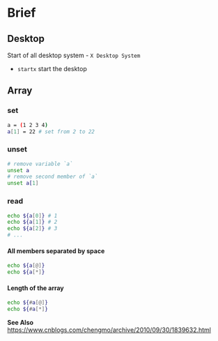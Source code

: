 # Brief

## Desktop

Start of all desktop system - `X Desktop System`
- `startx` start the desktop

## Array

### set

```bash
a = (1 2 3 4)
a[1] = 22 # set from 2 to 22
```

### unset

```bash
# remove variable `a`
unset a
# remove second member of `a`
unset a[1]
```

### read

```bash
echo ${a[0]} # 1
echo ${a[1]} # 2
echo ${a[2]} # 3
# ...
```

#### All members separated by space

```bash
echo ${a[@]}
echo ${a[*]}
```

#### Length of the array

```bash
echo ${#a[@]}
echo ${#a[*]}
```

**See Also** https://www.cnblogs.com/chengmo/archive/2010/09/30/1839632.html


